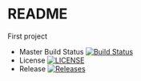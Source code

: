 README
======
First project
- Master Build Status [![Build Status](https://travis-ci.org/VMalych/sem.svg?branch=master)](https://travis-ci.org/VMalych/sem)
- License [![LICENSE](https://img.shields.io/github/license/<github-username>/sem.svg?style=flat-square)](https://github.com/VMalych/sem/blob/master/LICENSE)
- Release [![Releases](https://img.shields.io/github/release/<github-username>/sem/all.svg?style=flat-square)](https://github.com/VMalych/sem/releases)
